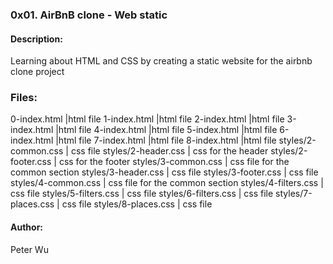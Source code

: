 ### 0x01. AirBnB clone - Web static

#### Description:
Learning about HTML and CSS by creating a static website for the airbnb clone project

### Files:
0-index.html |html file
1-index.html |html file
2-index.html |html file
3-index.html |html file
4-index.html |html file
5-index.html |html file
6-index.html |html file
7-index.html |html file
8-index.html |html file
styles/2-common.css | css file
styles/2-header.css | css for the header
styles/2-footer.css | css for the footer
styles/3-common.css | css file for the common section
styles/3-header.css | css file
styles/3-footer.css | css file
styles/4-common.css | css file for the common section
styles/4-filters.css | css file
styles/5-filters.css | css file
styles/6-filters.css | css file
styles/7-places.css | css file
styles/8-places.css | css file


#### Author:
Peter Wu
